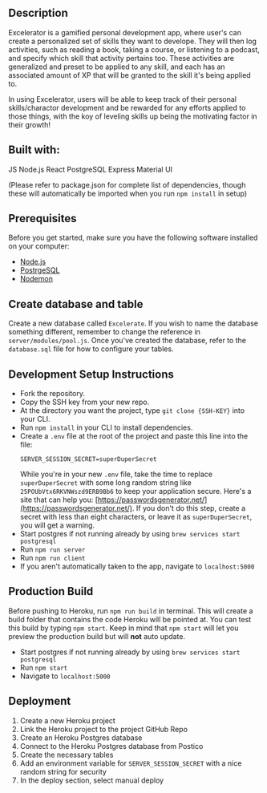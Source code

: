 ## Description
Excelerator is a gamified personal development app, where user's can create a personalized set of skills they want to develope. They will then log activities, such as reading a book, taking a course, or listening to a podcast, and specify which skill that activity pertains too. These activities are generalized and preset to be applied to any skill, and each has an associated amount of XP that will be granted to the skill it's being applied to.

In using Excelerator, users will be able to keep track of their personal skills/charactor development and be rewarded for any efforts applied to those things, with the koy of leveling skills up being the motivating factor in their growth!

## Built with:
JS
Node.js
React
PostgreSQL
Express
Material UI

(Please refer to package.json for complete list of dependencies, though these will automatically be imported when you run `npm install` in setup)


## Prerequisites

Before you get started, make sure you have the following software installed on your computer:

- [Node.js](https://nodejs.org/en/)
- [PostrgeSQL](https://www.postgresql.org/)
- [Nodemon](https://nodemon.io/)

## Create database and table

Create a new database called `Excelerate`. If you wish to name the database something different, remember to change the reference in `server/modules/pool.js`. Once you've created the database, refer to the `database.sql` file for how to configure your tables. 

## Development Setup Instructions

- Fork the repository.
- Copy the SSH key from your new repo.
- At the directory you want the project, type `git clone {SSH-KEY}` into your CLI.
- Run `npm install` in your CLI to install dependencies.
- Create a `.env` file at the root of the project and paste this line into the file:
  ```
  SERVER_SESSION_SECRET=superDuperSecret
  ```
  While you're in your new `.env` file, take the time to replace `superDuperSecret` with some long random string like `25POUbVtx6RKVNWszd9ERB9Bb6` to keep your application secure. Here's a site that can help you: [https://passwordsgenerator.net/](https://passwordsgenerator.net/). If you don't do this step, create a secret with less than eight characters, or leave it as `superDuperSecret`, you will get a warning.
- Start postgres if not running already by using `brew services start postgresql`
- Run `npm run server`
- Run `npm run client`
- If you aren't automatically taken to the app, navigate to `localhost:5000`


## Production Build

Before pushing to Heroku, run `npm run build` in terminal. This will create a build folder that contains the code Heroku will be pointed at. You can test this build by typing `npm start`. Keep in mind that `npm start` will let you preview the production build but will **not** auto update.

- Start postgres if not running already by using `brew services start postgresql`
- Run `npm start`
- Navigate to `localhost:5000`


## Deployment

1. Create a new Heroku project
1. Link the Heroku project to the project GitHub Repo
1. Create an Heroku Postgres database
1. Connect to the Heroku Postgres database from Postico
1. Create the necessary tables
1. Add an environment variable for `SERVER_SESSION_SECRET` with a nice random string for security
1. In the deploy section, select manual deploy
